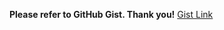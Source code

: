 **Please refer to GitHub Gist. Thank you!**
[Gist Link](https://gist.github.com/RachelCodes42/553954e5cef6ec19ad48eef8f5aba23d)
